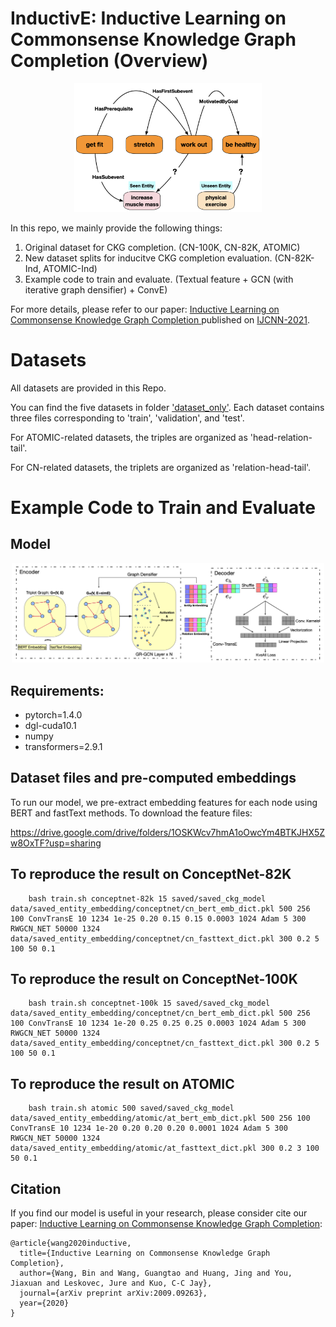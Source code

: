 # InductivE: Inductive Learning on Commonsense Knowledge Graph Completion (Overview)

<p align="center">
<img src="img/1.png" alt="img/1.png" class="center" width="300">
</p>

In this repo, we mainly provide the following things:
1. Original dataset for CKG completion. (CN-100K, CN-82K, ATOMIC)
2. New dataset splits for inducitve CKG completion evaluation. (CN-82K-Ind, ATOMIC-Ind)
3. Example code to train and evaluate. (Textual feature + GCN (with iterative graph densifier) + ConvE)

For more details, please refer to our paper: [Inductive Learning on Commonsense Knowledge Graph Completion ](https://arxiv.org/pdf/2009.09263.pdf) published on [IJCNN-2021](https://www.ijcnn.org/).

# Datasets

All datasets are provided in this Repo. 

You can find the five datasets in folder ['dataset_only'](./dataset_only). Each dataset contains three files corresponding to 'train', 'validation', and 'test'.

For ATOMIC-related datasets, the triples are organized as 'head-relation-tail'.

For CN-related datasets, the triplets are organized as 'relation-head-tail'. 

# Example Code to Train and Evaluate

## Model

<p align="center">
<img src="img/2.png" alt="img/2.png" class="center" width="500">
</p>

## Requirements:
- pytorch=1.4.0
- dgl-cuda10.1
- numpy
- transformers=2.9.1

## Dataset files and pre-computed embeddings

To run our model, we pre-extract embedding features for each node using BERT and fastText methods. To download the feature files:

https://drive.google.com/drive/folders/1OSKWcv7hmA1oOwcYm4BTKJHX5Zw8OxTF?usp=sharing

## To reproduce the result on ConceptNet-82K

```
    bash train.sh conceptnet-82k 15 saved/saved_ckg_model data/saved_entity_embedding/conceptnet/cn_bert_emb_dict.pkl 500 256 100 ConvTransE 10 1234 1e-25 0.20 0.15 0.15 0.0003 1024 Adam 5 300 RWGCN_NET 50000 1324 data/saved_entity_embedding/conceptnet/cn_fasttext_dict.pkl 300 0.2 5 100 50 0.1
```

## To reproduce the result on ConceptNet-100K

```
    bash train.sh conceptnet-100k 15 saved/saved_ckg_model data/saved_entity_embedding/conceptnet/cn_bert_emb_dict.pkl 500 256 100 ConvTransE 10 1234 1e-20 0.25 0.25 0.25 0.0003 1024 Adam 5 300 RWGCN_NET 50000 1324 data/saved_entity_embedding/conceptnet/cn_fasttext_dict.pkl 300 0.2 5 100 50 0.1
```

## To reproduce the result on ATOMIC

```
    bash train.sh atomic 500 saved/saved_ckg_model data/saved_entity_embedding/atomic/at_bert_emb_dict.pkl 500 256 100 ConvTransE 10 1234 1e-20 0.20 0.20 0.20 0.0001 1024 Adam 5 300 RWGCN_NET 50000 1324 data/saved_entity_embedding/atomic/at_fasttext_dict.pkl 300 0.2 3 100 50 0.1
```


## Citation

If you find our model is useful in your research, please consider cite our paper: [Inductive Learning on Commonsense Knowledge Graph Completion](https://arxiv.org/pdf/2009.09263.pdf):

```
@article{wang2020inductive,
  title={Inductive Learning on Commonsense Knowledge Graph Completion},
  author={Wang, Bin and Wang, Guangtao and Huang, Jing and You, Jiaxuan and Leskovec, Jure and Kuo, C-C Jay},
  journal={arXiv preprint arXiv:2009.09263},
  year={2020}
}
```
